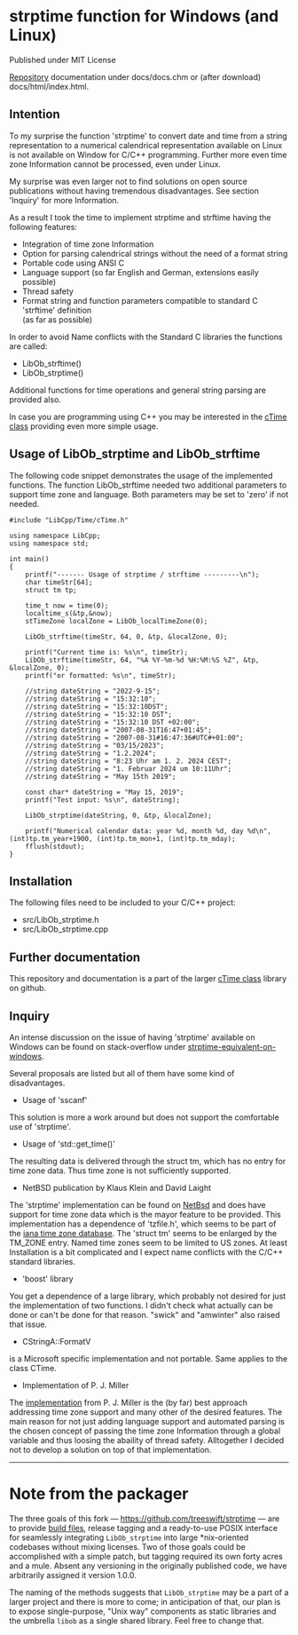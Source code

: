 # strptime function for Windows (and Linux)

Published under MIT License  
  
[Repository](https://github.com/OlafSimon/strptime-for-Windows-Linux) documentation under docs/docs.chm or (after download) docs/html/index.html.

## Intention
 
To my surprise the function 'strptime' to convert date and time from a string representation to a numerical calendrical representation available on Linux is not available on Window for C/C++ programming.  Further more even time zone Information cannot be processed, even under Linux.  
  
My surprise was even larger not to  find solutions on open source publications without having tremendous disadvantages. See section 'Inquiry' for more Information.  
  
As a result I took the time to implement strptime and strftime having the following features:

* Integration of time zone Information
* Option for parsing calendrical strings without the need of a format string 
* Portable code using ANSI C
* Language support (so far English and German, extensions easily possible)
* Thread safety
* Format string and function parameters compatible to standard C 'strftime' definition  
 (as far as possible)

In order to avoid Name conflicts with the Standard C libraries the functions are called:

* LibOb_strftime()
* LibOb_strptime()

Additional functions for time operations and general string parsing are provided also.  
  
In case you are programming using C++ you may be interested in the [cTime class](https://github.com/OlafSimon/cTime) providing even more simple usage.

## Usage of LibOb\_strptime and LibOb\_strftime

The following code snippet demonstrates the usage of the implemented functions. The function LibOb\_strftime needed two additional parameters to support time zone and language. Both parameters may be set to 'zero' if not needed.

    #include "LibCpp/Time/cTime.h"

    using namespace LibCpp;
    using namespace std;

    int main()
    {
        printf("------- Usage of strptime / strftime ---------\n");
        char timeStr[64];
        struct tm tp;

        time_t now = time(0);
        localtime_s(&tp,&now);
        stTimeZone localZone = LibOb_localTimeZone(0);

        LibOb_strftime(timeStr, 64, 0, &tp, &localZone, 0);

        printf("Current time is: %s\n", timeStr);
        LibOb_strftime(timeStr, 64, "%A %Y-%m-%d %H:%M:%S %Z", &tp, &localZone, 0);
        printf("or formatted: %s\n", timeStr);

        //string dateString = "2022-9-15";
        //string dateString = "15:32:10";
        //string dateString = "15:32:10DST";
        //string dateString = "15:32:10 DST";
        //string dateString = "15:32:10 DST +02:00";
        //string dateString = "2007-08-31T16:47+01:45";
        //string dateString = "2007-08-31#16:47:36#UTC#+01:00";
        //string dateString = "03/15/2023";
        //string dateString = "1.2.2024";
        //string dateString = "8:23 Uhr am 1. 2. 2024 CEST";
        //string dateString = "1. Februar 2024 um 10:11Uhr";
        //string dateString = "May 15th 2019";

        const char* dateString = "May 15, 2019";
        printf("Test input: %s\n", dateString);

        LibOb_strptime(dateString, 0, &tp, &localZone);

        printf("Numerical calendar data: year %d, month %d, day %d\n", (int)tp.tm_year+1900, (int)tp.tm_mon+1, (int)tp.tm_mday);
        fflush(stdout);
    }

## Installation

The following files need to be included to your C/C++ project: 

* src/LibOb_strptime.h
* src/LibOb_strptime.cpp
 
## Further documentation

This repository and documentation is a part of the larger [cTime class](https://github.com/OlafSimon/cTime) library on github.

## Inquiry

An intense discussion on the issue of having 'strptime' available on Windows can be found on stack-overflow under [strptime-equivalent-on-windows]( https://stackoverflow.com/questions/321849/strptime-equivalent-on-windows).  
  
Several proposals are listed but all of them have some kind of disadvantages.

* Usage of 'sscanf'

This solution is more a work around but does not support the comfortable use of 'strptime'.

* Usage of 'std::get_time()'

The resulting data is delivered through the struct tm, which has no entry for time zone data.
Thus time zone is not sufficiently supported.

* NetBSD publication by Klaus Klein and David Laight

The 'strptime' implementation can be found on [NetBsd](http://cvsweb.netbsd.org/bsdweb.cgi/src/lib/libc/time/strptime.c?rev=HEAD
) and does have support for time zone data which is the mayor feature to be provided. This implementation has a dependence of 'tzfile.h', which seems to be part of the [iana time zone database](ttp://www.iana.org/time-zones). The 'struct tm' seems to be enlarged by the TM_ZONE  entry. Named time zones seem to be limited to US zones. At least Installation is a bit complicated and I expect name conflicts with the C/C++ standard libraries. 

* 'boost' library

You get a dependence of a large library, which probably not desired for just the implementation of two functions. I didn't check what actually can be done or can't be done for that reason. "swick" and "amwinter" also raised that issue.

 * CStringA::FormatV

is a Microsoft specific implementation and not portable. Same applies to the class CTime.

* Implementation of P. J. Miller

The [implementation](https://github.com/p-j-miller/date-time) from P. J. Miller is the (by far) best approach addressing time zone support and many other of the desired features. The main reason for not just adding language support and automated parsing is the chosen concept of passing the time zone Information through a global variable and thus loosing the abaility of thread safety. Alltogether I decided not to develop a solution on top of that implementation.


----
# Note from the packager

The three goals of this fork — https://github.com/treeswift/strptime — are to provide [build files](meson.build), release tagging and a ready-to-use POSIX interface
for seamlessly integrating `LibOb_strptime` into large *nix-oriented codebases without mixing licenses. Two of those goals could be accomplished with a simple patch,
but tagging required its own forty acres and a mule. Absent any versioning in the originally published code, we have arbitrarily assigned it version 1.0.0.

The naming of the methods suggests that `LibOb_strptime` may be a part of a larger project and there is more to come; in anticipation of that, our plan is to expose
single-purpose, "Unix way" components as static libraries and the umbrella `libob` as a single shared library. Feel free to change that.

